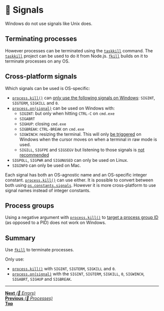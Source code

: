 # 📡 Signals

Windows do not use signals like Unix does.

## Terminating processes

However processes can be terminated using the
[`taskkill`](https://docs.microsoft.com/en-us/windows-server/administration/windows-commands/taskkill)
command. The [`taskkill`](https://github.com/sindresorhus/taskkill) project can
be used to do it from Node.js. [`fkill`](https://github.com/sindresorhus/fkill)
builds on it to terminate processes on any OS.

## Cross-platform signals

Which signals can be used is OS-specific:

- [`process.kill()`](https://nodejs.org/api/process.html#process_process_kill_pid_signal)
  can
  [only use the following signals on Windows](https://nodejs.org/api/process.html#process_signal_events):
  `SIGINT`, `SIGTERM`, `SIGKILL` and `0`.
- [`process.on(signal)`](https://nodejs.org/api/process.html#process_signal_events)
  can be used on Windows with:
  - `SIGINT`: but only when hitting `CTRL-C` on `cmd.exe`
  - `SIGABRT`
  - `SIGHUP`: closing `cmd.exe`
  - `SIGBREAK`: `CTRL-BREAK` on `cmd.exe`
  - `SIGWINCH`: resizing the terminal. This will only
    [be triggered](https://nodejs.org/api/process.html#process_signal_events) on
    Windows when the cursor moves on when a terminal in raw mode is used.
  - `SIGILL`, `SIGFPE` and `SIGSEGV` but listening to those signals is
    [not recommended](https://nodejs.org/api/process.html#process_signal_events)
- `SIGPOLL`, `SIGPWR` and `SIGUNUSED` can only be used on Linux.
- `SIGINFO` can only be used on Mac.

Each signal has both an OS-agnostic name and an OS-specific integer constant.
[`process.kill()`](https://nodejs.org/api/process.html#process_process_kill_pid_signal)
can use either. It is possible to convert between both using
[`os.constants.signals`](https://nodejs.org/api/os.html#os_signal_constants).
However it is more cross-platform to use signal names instead of integer
constants.

## Process groups

Using a negative argument with
[`process.kill()`](https://nodejs.org/api/process.html#process_process_kill_pid_signal)
to [target a process group ID](https://linux.die.net/man/2/kill) (as opposed to
a PID) does not work on Windows.

## Summary

Use [`fkill`](https://github.com/sindresorhus/fkill) to terminate processes.

Only use:

- [`process.kill()`](https://nodejs.org/api/process.html#process_process_kill_pid_signal)
  with `SIGINT`, `SIGTERM`, `SIGKILL` and `0`.
- [`process.on(signal)`](https://nodejs.org/api/process.html#process_signal_events)
  with the `SIGINT`, `SIGTERM`, `SIGKILL`, `0`, `SIGWINCH`, `SIGABRT`, `SIGHUP`
  and `SIGBREAK`.

<hr>

[**Next** _(📡 Errors)_](errors.md)<br>
[**Previous** _(📡 Processes)_](processes.md)<br> [**Top**](README.md)<br>
